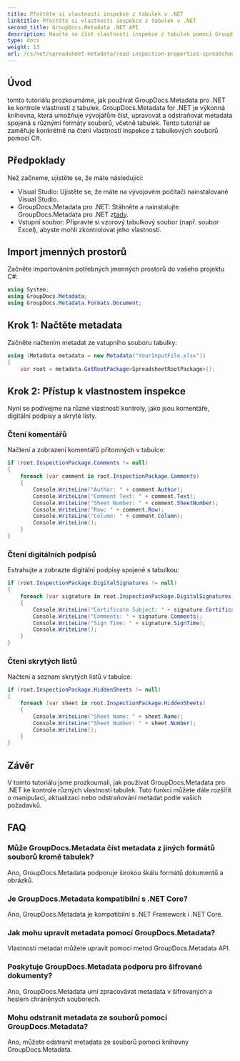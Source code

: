 ```yaml
---
title: Přečtěte si vlastnosti inspekce z tabulek v .NET
linktitle: Přečtěte si vlastnosti inspekce z tabulek v .NET
second_title: GroupDocs.Metadata .NET API
description: Naučte se číst vlastnosti inspekce z tabulek pomocí GroupDocs.Metadata pro .NET. Získejte snadný přístup ke komentářům, digitálním podpisům a skrytým listům.
type: docs
weight: 13
url: /cs/net/spreadsheet-metadata/read-inspection-properties-spreadsheets/
---
```

## Úvod
tomto tutoriálu prozkoumáme, jak používat GroupDocs.Metadata pro .NET ke kontrole vlastností z tabulek. GroupDocs.Metadata for .NET je výkonná knihovna, která umožňuje vývojářům číst, upravovat a odstraňovat metadata spojená s různými formáty souborů, včetně tabulek. Tento tutoriál se zaměřuje konkrétně na čtení vlastností inspekce z tabulkových souborů pomocí C#.
## Předpoklady
Než začneme, ujistěte se, že máte následující:
- Visual Studio: Ujistěte se, že máte na vývojovém počítači nainstalované Visual Studio.
-  GroupDocs.Metadata pro .NET: Stáhněte a nainstalujte GroupDocs.Metadata pro .NET z[tady](https://releases.groupdocs.com/metadata/net/).
- Vstupní soubor: Připravte si vzorový tabulkový soubor (např. soubor Excel), abyste mohli zkontrolovat jeho vlastnosti.

## Import jmenných prostorů
Začněte importováním potřebných jmenných prostorů do vašeho projektu C#:
```csharp
using System;
using GroupDocs.Metadata;
using GroupDocs.Metadata.Formats.Document;
```
## Krok 1: Načtěte metadata
Začněte načtením metadat ze vstupního souboru tabulky:
```csharp
using (Metadata metadata = new Metadata("YourInputFile.xlsx"))
{
    var root = metadata.GetRootPackage<SpreadsheetRootPackage>();
```
## Krok 2: Přístup k vlastnostem inspekce
Nyní se podívejme na různé vlastnosti kontroly, jako jsou komentáře, digitální podpisy a skryté listy.
### Čtení komentářů
Načtení a zobrazení komentářů přítomných v tabulce:
```csharp
if (root.InspectionPackage.Comments != null)
{
    foreach (var comment in root.InspectionPackage.Comments)
    {
        Console.WriteLine("Author: " + comment.Author);
        Console.WriteLine("Comment Text: " + comment.Text);
        Console.WriteLine("Sheet Number: " + comment.SheetNumber);
        Console.WriteLine("Row: " + comment.Row);
        Console.WriteLine("Column: " + comment.Column);
        Console.WriteLine();
    }
}
```
### Čtení digitálních podpisů
Extrahujte a zobrazte digitální podpisy spojené s tabulkou:
```csharp
if (root.InspectionPackage.DigitalSignatures != null)
{
    foreach (var signature in root.InspectionPackage.DigitalSignatures)
    {
        Console.WriteLine("Certificate Subject: " + signature.CertificateSubject);
        Console.WriteLine("Comments: " + signature.Comments);
        Console.WriteLine("Sign Time: " + signature.SignTime);
        Console.WriteLine();
    }
}
```
### Čtení skrytých listů
Načtení a seznam skrytých listů v tabulce:
```csharp
if (root.InspectionPackage.HiddenSheets != null)
{
    foreach (var sheet in root.InspectionPackage.HiddenSheets)
    {
        Console.WriteLine("Sheet Name: " + sheet.Name);
        Console.WriteLine("Sheet Number: " + sheet.Number);
        Console.WriteLine();
    }
}
```

## Závěr
V tomto tutoriálu jsme prozkoumali, jak používat GroupDocs.Metadata pro .NET ke kontrole různých vlastností tabulek. Tuto funkci můžete dále rozšířit o manipulaci, aktualizaci nebo odstraňování metadat podle vašich požadavků.

## FAQ
### Může GroupDocs.Metadata číst metadata z jiných formátů souborů kromě tabulek?
Ano, GroupDocs.Metadata podporuje širokou škálu formátů dokumentů a obrázků.
### Je GroupDocs.Metadata kompatibilní s .NET Core?
Ano, GroupDocs.Metadata je kompatibilní s .NET Framework i .NET Core.
### Jak mohu upravit metadata pomocí GroupDocs.Metadata?
Vlastnosti metadat můžete upravit pomocí metod GroupDocs.Metadata API.
### Poskytuje GroupDocs.Metadata podporu pro šifrované dokumenty?
Ano, GroupDocs.Metadata umí zpracovávat metadata v šifrovaných a heslem chráněných souborech.
### Mohu odstranit metadata ze souborů pomocí GroupDocs.Metadata?
Ano, můžete odstranit metadata ze souborů pomocí knihovny GroupDocs.Metadata.